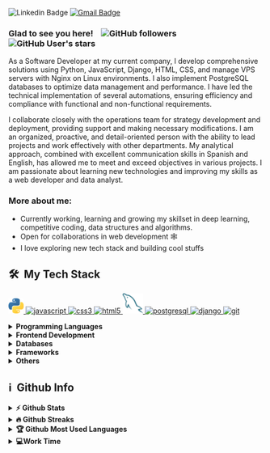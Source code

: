 ![Linkedin Badge](https://img.shields.io/badge/LinkedIn-blue?style=flat&logo=linkedin&labelColor=blue&link=https://www.linkedin.com/in/franco-gidaszewski/) [![Gmail Badge](https://img.shields.io/badge/Gmail-red?style=flat-square&logo=Gmail&logoColor=white&link=mailto:gidaszewskifranco0@gmail.com)](mailto:gidaszewskifranco0@gmail.com)

### Glad to see you here! &nbsp; <img src="https://komarev.com/ghpvc/?username=gidaszewski" alt="" /> ![GitHub followers](https://img.shields.io/github/followers/gidaszewski) ![GitHub User's stars](https://img.shields.io/github/stars/gidaszewski)

As a Software Developer at my current company, I develop comprehensive solutions using Python, JavaScript, Django, HTML, CSS, and manage VPS servers with Nginx on Linux environments. I also implement PostgreSQL databases to optimize data management and performance. I have led the technical implementation of several automations, ensuring efficiency and compliance with functional and non-functional requirements.

I collaborate closely with the operations team for strategy development and deployment, providing support and making necessary modifications. I am an organized, proactive, and detail-oriented person with the ability to lead projects and work effectively with other departments. My analytical approach, combined with excellent communication skills in Spanish and English, has allowed me to meet and exceed objectives in various projects. I am passionate about learning new technologies and improving my skills as a web developer and data analyst.

### More about me:

- Currently working, learning and growing my skillset in deep learning, competitive coding, data structures and algorithms.
- Open for collaborations in web development 🕸️
- I love exploring new tech stack and building cool stuffs

<h2> 🛠 &nbsp;My Tech Stack</h2>

 <a href="https://www.python.org" target="_blank"> <img src="python.png" alt="python" width="30" height="30"/></a><a href="https://developer.mozilla.org/en-US/docs/Web/JavaScript" target="_blank"> <img src="https://upload.wikimedia.org/wikipedia/commons/9/99/Unofficial_JavaScript_logo_2.svg" alt="javascript" width="30" height="30"/></a><a href="https://www.w3schools.com/css/" target="_blank"> <img src="https://upload.wikimedia.org/wikipedia/commons/d/d5/CSS3_logo_and_wordmark.svg" alt="css3" width="30" height="30"/> </a><a href="https://www.w3.org/html/" target="_blank"> <img src="https://upload.wikimedia.org/wikipedia/commons/6/61/HTML5_logo_and_wordmark.svg" alt="html5" width="30" height="30"/></a><a href="https://www.mysql.com/" target="_blank"> <img src="mysql.png" alt="mysql" width="40" height="40"/></a><a href="https://www.postgresql.org" target="_blank"> <img src="https://upload.wikimedia.org/wikipedia/commons/2/29/Postgresql_elephant.svg" alt="postgresql" width="40" height="40"/><a href="https://www.djangoproject.com/" target="_blank"> <img src="https://static.djangoproject.com/img/logos/django-logo-positive.png" alt="django" width="50" height="30"/> </a><a href="https://git-scm.com/" target="_blank"> <img src="https://upload.wikimedia.org/wikipedia/commons/e/e0/Git-logo.svg" alt="git" width="30" height="30"/></a> 

<details>	
  <summary><b>Programming Languages</b></summary>
 <a href="https://www.python.org" target="_blank"> <img src="python.png" alt="python" width="30" height="30"/> </a><a href="https://developer.mozilla.org/en-US/docs/Web/JavaScript" target="_blank"> <img src="https://upload.wikimedia.org/wikipedia/commons/9/99/Unofficial_JavaScript_logo_2.svg" alt="javascript" width="30" height="30"/> </a>
</details>

<details>	
  <summary><b>Frontend Development</b></summary>
  <a href="https://www.w3schools.com/css/" target="_blank"> <img src="https://upload.wikimedia.org/wikipedia/commons/d/d5/CSS3_logo_and_wordmark.svg" alt="css3" width="30" height="30"/> </a><a href="https://www.w3.org/html/" target="_blank"> <img src="https://upload.wikimedia.org/wikipedia/commons/6/61/HTML5_logo_and_wordmark.svg" alt="html5" width="30" height="30"/> </a>  
</details>

<details>	
  <summary><b>Databases</b></summary>
 <a href="https://www.mysql.com/" target="_blank"> <img src="mysql.png" alt="mysql" width="40" height="40"/></a><a href="https://www.postgresql.org" target="_blank"> <img src="https://upload.wikimedia.org/wikipedia/commons/2/29/Postgresql_elephant.svg" alt="postgresql" width="40" height="40"/> </a><a href="https://aws.amazon.com/es/" target="_blank"> <img src="https://upload.wikimedia.org/wikipedia/commons/9/93/Amazon_Web_Services_Logo.svg" alt="aws" width="40" height="40"/> </a>
</details>

<details>	
  <summary><b>Frameworks</b></summary>
   <a href="https://www.djangoproject.com/" target="_blank"> <img src="https://static.djangoproject.com/img/logos/django-logo-positive.png" alt="django" width="50" height="30"/> </a> 
</details>

<details>	
  <summary><b>Others</b></summary>
  <a href="https://git-scm.com/" target="_blank"> <img src="https://upload.wikimedia.org/wikipedia/commons/e/e0/Git-logo.svg" alt="git" width="30" height="30"/> </a>  <a href="https://www.linux.org/" target="_blank"> <img src="https://upload.wikimedia.org/wikipedia/commons/3/3c/TuxFlat.svg" alt="linux" width="30" height="30"/> </a>
</details>

<h2>ℹ️ &nbsp;Github Info</h2>
<details>	
  <summary><b>⚡ Github Stats</b></summary>

<img height="180em" src="https://github-readme-stats.vercel.app/api?username=gidaszewski&theme=vue-dark&show_icons=true&hide_border=true&count_private=true" alt="gidaszewski" />
</details>

<details>
 <summary><b>🔥 Github Streaks</b></summary>
<p align="center"><img src="https://github-readme-streak-stats.herokuapp.com/?user=gidaszewski&theme=vue-dark&hide_border=true" alt="gidaszewski" /></p>
</details>

<details>
 <summary><b>🏆 Github Most Used Languages</b></summary>
<p align="center"> <a href="https://github.com/ryo-ma/github-profile-trophy"><img src="https://github-readme-stats.vercel.app/api/top-langs/?username=gidaszewski&theme=vue-dark&show_icons=true&hide_border=true&layout=compact" alt="gidaszewski" /></a> </p>
</details>

<details>
 <summary><b>💻Work Time</b></summary>
<!--START_SECTION:waka-->

![Profile Views](http://img.shields.io/badge/Profile%20Views-30-blue)

**🐱 My Github Data** 

> 🏆 143 Contributions in the Year 2021
 > 
> 📦 57.6 mB Used in Github's Storage 
 > 
> 💼 Opted to Hire
 > 
> 📜 12 Public Repositories 
 > 


<!--END_SECTION:waka-->
</details> 
